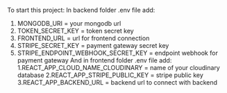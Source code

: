 To start this project:
In backend folder .env file add:
1. MONGODB_URI = your mongodb url
2. TOKEN_SECRET_KEY  = token secret key
3. FRONTEND_URL = url for frontend connection
4. STRIPE_SECRET_KEY = payment gateway secret key
5. STRIPE_ENDPOINT_WEBHOOK_SECRET_KEY = endpoint webhook for payment gateway
   And in frontend folder .env file add:
   1.REACT_APP_CLOUD_NAME_CLOUDINARY = name of your cloudinary database
   2.REACT_APP_STRIPE_PUBLIC_KEY = stripe public key
   3.REACT_APP_BACKEND_URL = backend url to connect with backend

